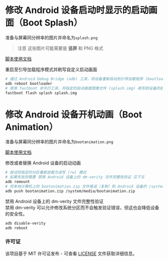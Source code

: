 # 修改 Android 设备启动时显示的启动画面（Boot Splash）

准备与屏幕同分辨率的图片并命名为`splash.png`

> 注意 这张图片可能需要是 **竖屏** 和 PNG 格式

[脚本使用文档](./readme_logo_gen.md)

重启至引导加载程序模式并刷写自定义启动画面

```bash
# 通过 Android Debug Bridge (adb) 工具，将设备重新启动到引导加载程序 (bootloader) 模式。
adb reboot bootloader
# 使用 fastboot 命令行工具，将指定的启动画面图像文件 (splash.img) 刷写到设备的启动画面分区。
fastboot flash splash splash.img
```

# 修改 Android 设备开机动画（Boot Animation）

准备与屏幕同分辨率的图片并命名为`bootanimation.png`

[脚本使用文档](./readme_make_boot_animation.md)

修改或者替换 Android 设备的启动动画

```bash
# 尝试将指定的分区重新挂载为读写 (rw) 模式
# 如果失败则需要 禁用 Android 设备上的 dm-verity 文件完整性验证 见下文
adb remount
# 将本地计算机上的 bootanimation.zip 文件推送（复制）到 Android 设备的 /system/media/ 目录下，并将其命名为 bootanimation.zip。
adb push bootanimation.zip /system/media/bootanimation.zip
```

禁用 Android 设备上的 dm-verity 文件完整性验证  
禁用 dm-verity 可以允许修改系统分区而不会触发验证错误，但这也会降低设备的安全性。

```bash
adb disable-verity
adb reboot
```

### 许可证

该项目基于 MIT 许可证发布 - 可查看 [LICENSE](LICENSE) 文件获取详细信息。